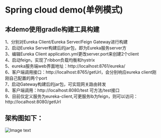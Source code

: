 # Spring cloud demo(单例模式)

## 本demo使用gradle构建工具构建<br>
1、分别对Eureka Client/Eureka Server/Feign Gateway进行构建<br>
2、启动Eureka Server构建后的jar包，即为Eureka服务server方<br>
3、编辑Eureka Client application.yml更改server.port来创建2个client<br>
4、启动feign，实现了ribbon负载均衡和hystrix<br>
5、eureka服务端web界面地址：http://localhost:8761/eureka/ <br>
6、客户端调用接口：http://localhost:8765/getUrl，会分别响应eureka client刚刚自己配置的两个port <br>
7、启动Gateway构建后的jar包，可实现网关路由转发 <br>
8、客户端调用：http://localhost:8080/test 可方法/test接口 <br> 
9、目前仅定义服务为eureka-client,可更服务lb为feign，则可以访问：http://localhost:8080/getUrl

## 架构图如下：
![Image text](https://raw.githubusercontent.com/testwjz/spring-cloud-demo/master/%E5%8D%95%E4%BE%8B%E6%A8%A1%E5%BC%8F.png)
